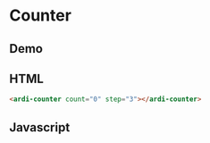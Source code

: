 # Counter

## Demo

<script src="/components/counter.js" type="module"></script>

<ardi-counter count="0" step="3"></ardi-counter>

## HTML

```html
<ardi-counter count="0" step="3"></ardi-counter>
```

## Javascript

[](../components/counter.js ':include')
